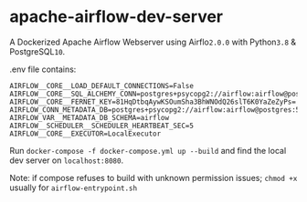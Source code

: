 # apache-airflow-dev-server
A Dockerized Apache Airflow Webserver using Airflo`2.0.0` with Python`3.8` & PostgreSQL`10`.

.env file contains:
```
AIRFLOW__CORE__LOAD_DEFAULT_CONNECTIONS=False
AIRFLOW__CORE__SQL_ALCHEMY_CONN=postgres+psycopg2://airflow:airflow@postgres:5432/airflow
AIRFLOW__CORE__FERNET_KEY=81HqDtbqAywKSOumSha3BhWNOdQ26slT6K0YaZeZyPs=
AIRFLOW_CONN_METADATA_DB=postgres+psycopg2://airflow:airflow@postgres:5432/airflow
AIRFLOW_VAR__METADATA_DB_SCHEMA=airflow
AIRFLOW__SCHEDULER__SCHEDULER_HEARTBEAT_SEC=5
AIRFLOW__CORE__EXECUTOR=LocalExecutor
```

Run `docker-compose -f docker-compose.yml up --build` and find the local dev server on `localhost:8080`.


Note: if compose refuses to build with unknown permission issues; `chmod +x` usually for `airflow-entrypoint.sh`
